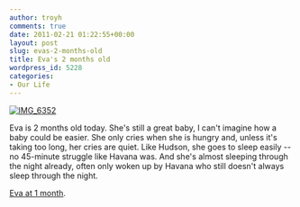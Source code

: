 ```yaml
---
author: troyh
comments: true
date: 2011-02-21 01:22:55+00:00
layout: post
slug: evas-2-months-old
title: Eva's 2 months old
wordpress_id: 5228
categories:
- Our Life
---
```


[![IMG_6352](http://farm6.static.flickr.com/5134/5465022015_c9ea08808d.jpg)](http://www.flickr.com/photos/troyh/5465022015/)

Eva is 2 months old today. She's still a great baby, I can't imagine how a baby could be easier. She only cries when she is hungry and, unless it's taking too long, her cries are quiet. Like Hudson, she goes to sleep easily -- no 45-minute struggle like Havana was. And she's almost sleeping through the night already, often only woken up by Havana who still doesn't always sleep through the night.

[Eva at 1 month](http://troyandgay.com/2011/01/20/eva-at-1-month/).

